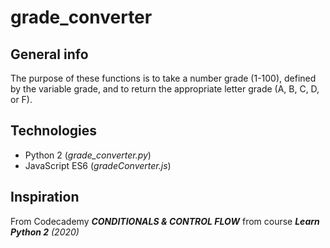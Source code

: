 # grade_converter


## General info
The purpose of these functions is to take a number grade (1-100), defined by the variable grade, and to return the appropriate letter grade (A, B, C, D, or F).


## Technologies
* Python 2        (_grade_converter.py_)
* JavaScript ES6  (_gradeConverter.js_)

## Inspiration 
From Codecademy ***CONDITIONALS & CONTROL FLOW*** from course ***Learn Python 2*** _(2020)_
